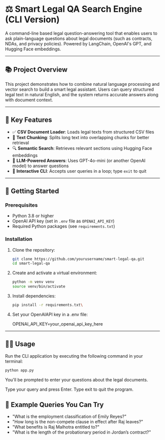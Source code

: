 # ⚖️ Smart Legal QA Search Engine (CLI Version)

A command-line based legal question-answering tool that enables users to ask plain-language questions 
about legal documents (such as contracts, NDAs, and privacy policies). Powered by LangChain, OpenAI's GPT, 
and Hugging Face embeddings.

---

## 📚 Project Overview

This project demonstrates how to combine natural language processing and vector search to build a smart 
legal assistant. Users can query structured legal text in natural English, and the system returns accurate 
answers along with document context.

---

## 🧠 Key Features

- ✅ **CSV Document Loader**: Loads legal texts from structured CSV files
- 🧩 **Text Chunking**: Splits long text into overlapping chunks for better retrieval
- 🔍 **Semantic Search**: Retrieves relevant sections using Hugging Face embeddings
- 🧠 **LLM-Powered Answers**: Uses GPT-4o-mini (or another OpenAI model) to answer questions
- 🧪 **Interactive CLI**: Accepts user queries in a loop; type `exit` to quit

---

## 🚀 Getting Started

### Prerequisites

- Python 3.8 or higher
- OpenAI API key (set in `.env` file as `OPENAI_API_KEY`)
- Required Python packages (see `requirements.txt`)

### Installation

1. Clone the repository:

   ```bash
   git clone https://github.com/yourusername/smart-legal-qa.git
   cd smart-legal-qa
   ```

2. Create and activate a virtual environment:

   ```bash
   python -m venv venv
   source venv/bin/activate
   ```

3. Install dependencies:

   ```bash
   pip install -r requirements.txt\
   ```

4. Set your OpenAIAPI key in a .env file:

   OPENAI_API_KEY=your_openai_api_key_here
---

## 🧑‍💻 Usage

Run the CLI application by executing the following command in your terminal:

   ```bash
   python app.py
   ```

You'll be prompted to enter your questions about the legal documents.

Type your query and press Enter.
Type exit to quit the program.

## 💬 Example Queries You Can Try

- "What is the employment classification of Emily Reyes?"
- "How long is the non-compete clause in effect after Raj leaves?"
- "What benefits is Raj Malhotra entitled to?"
- "What is the length of the probationary period in Jordan’s contract?"

